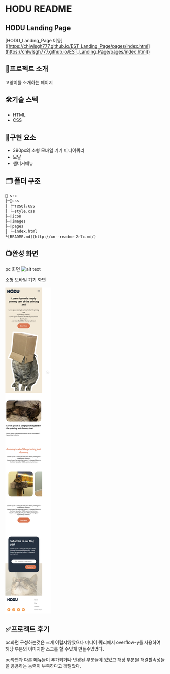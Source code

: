 # HODU README

## HODU Landing Page

[HODU_Landing_Page 이동]
([https://chlwlsgh777.github.io/EST_Landing_Page/pages/index.html](https://chlwlsgh777.github.io/EST_Landing_Page/pages/index.html))

## 📗프로젝트 소개

고양이를 소개하는 페이지

## 🛠기술 스텍

- HTML
- CSS

## 📌구현 요소

- 390px의 소형 모바일 기기 미디어쿼리
- 모달
- 햄버거메뉴

## 🗂 폴더 구조

```
📁 src
├─📁css
│ ├─reset.css
│ └─style.css
├─📁icon
├─📁images
├─📁pages
│ └─index.html
└[README.md](http://xn--readme-2r7c.md/)
```

## 📺완성 화면

pc 화면
![alt text](<127.0.0.1_5500_pages_index.html (4)-1.png>)

소형 모바일 기기 화면

![alt text](127.0.0.1_5500_pages_index.html.png)

## ✅프로젝트 후기

pc화면 구성하는것은 크게 어렵지않았으나 미디어 쿼리에서 overflow-y를 사용하여 해당 부분의 이미지만 스크롤 할 수있게 만들수있었다.

pc화면과 다른 메뉴들이 추가되거나 변경된 부분들이 있었고 해당 부분을 해결할속성들을 응용하는 능력이 부족하다고 깨달았다.

